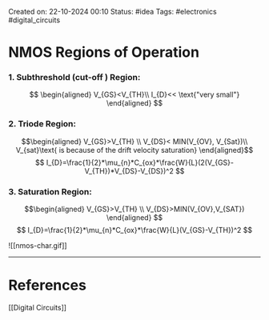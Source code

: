 Created on: 22-10-2024 00:10
Status: #idea
Tags: #electronics #digital_circuits 
# NMOS Regions of Operation
### 1. Subthreshold (cut-off ) Region:
$$
\begin{aligned}
V_{GS}<V_{TH}\\
I_{D}<< \text{"very small"}
\end{aligned}
$$
### 2. Triode Region:
$$\begin{aligned}
V_{GS}>V_{TH} \\
V_{DS}< MIN(V_{OV}, V_{Sat})\\
V_{sat}\text{  is because of the drift velocity saturation}
\end{aligned}$$
$$
I_{D}=\frac{1}{2}*\mu_{n}*C_{ox}*\frac{W}{L}(2(V_{GS}-V_{TH})*V_{DS}-V_{DS})^2
$$
### 3. Saturation Region:
$$\begin{aligned}
V_{GS}>V_{TH} \\
V_{DS}>MIN(V_{OV},V_{SAT})
\end{aligned}
$$
$$
I_{D}=\frac{1}{2}*\mu_{n}*C_{ox}*\frac{W}{L}(V_{GS}-V_{TH})^2
$$

![[nmos-char.gif]]

-----------------
# References
[[Digital Circuits]]